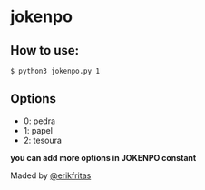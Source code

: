 # jokenpo

## How to use:
```
$ python3 jokenpo.py 1
```

## Options
+ 0: pedra
+ 1: papel
+ 2: tesoura

**you can add more options in JOKENPO constant**

Maded by [@erikfritas](https://github.com/erikfritas)
